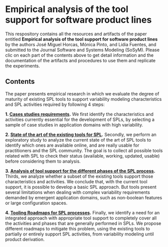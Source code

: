 # Empirical analysis of the tool support for software product lines
This respository contains all the resources and artifacts of the paper entitled **Empirical analysis of the tool support for software product lines** by the authors José Miguel Horcas, Mónica Pinto, and Lidia Fuentes, and submitted to the Journal Software and Systems Modeling (SoSyM).
Please clic on each part of the contents above to get detail information and the documentation of the artifacts and procedures to use them and replicate the experiments.

## Contents
The paper presents empirical research in which we evaluate the degree of maturity of existing SPL tools to support variability modeling characteristics and SPL activities required by following 4 steps:

**1. [Cases studies requirements](1-case-studies/).** We first identify the characteristics and activities currently essential for the development of SPLs, by selecting a sample of case studies in application domains with high variability. 

**2. [State of the art of the existing tools for SPL](2-state-of-the-art/).** Secondly, we perform an exploratory study to analyze the current state of the art of SPL tools to identify which ones are available online, and are really usable for practitioners and the SPL community. The goal is to collect all possible tools related with SPL to check their status (available, working, updated, usable) before considering them to analysis. 

**3. [Analysis of tool support for the different phases of the SPL process](3-analysis/).** Thirds, we analyze whether a subset of the existing tools support those characteristics and activities. We conclude that, with the current tool support, it is possible to develop a basic SPL approach. But tools present several limitations when dealing with complex variability requirements demanded by emergent application domains, such as non-boolean features or large configuration spaces.

**4. [Tooling Roadmaps for SPL processes](4-roadmaps/).** Finally, we identify a need for an integrated approach with appropriate tool support to completely cover all the activities and phases that are generally performed in SPLs. We propose different roadmaps to mitigate this problem, using the existing tools to partially or entirely support SPL activities, from variability modeling until product derivation.

